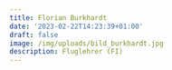 ```yaml
---
title: Florian Burkhardt
date: '2023-02-22T14:23:39+01:00'
draft: false
image: /img/uploads/bild_burkhardt.jpg
description: Fluglehrer (FI)
---
```


